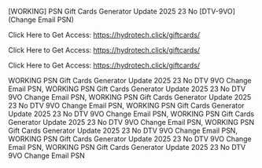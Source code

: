 [WORKING] PSN Gift Cards Generator Update 2025 23 No [DTV-9VO] (Change Email PSN)

Click Here to Get Access: https://hydrotech.click/giftcards/

Click Here to Get Access: https://hydrotech.click/giftcards/

Click Here to Get Access: https://hydrotech.click/giftcards/

 WORKING PSN Gift Cards Generator Update 2025 23 No DTV 9VO Change Email PSN, WORKING PSN Gift Cards Generator Update 2025 23 No DTV 9VO Change Email PSN, WORKING PSN Gift Cards Generator Update 2025 23 No DTV 9VO Change Email PSN, WORKING PSN Gift Cards Generator Update 2025 23 No DTV 9VO Change Email PSN, WORKING PSN Gift Cards Generator Update 2025 23 No DTV 9VO Change Email PSN, WORKING PSN Gift Cards Generator Update 2025 23 No DTV 9VO Change Email PSN, WORKING PSN Gift Cards Generator Update 2025 23 No DTV 9VO Change Email PSN, WORKING PSN Gift Cards Generator Update 2025 23 No DTV 9VO Change Email PSN
